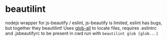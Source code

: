 # beautilint
nodejs wrapper for js-beautify / eslint, js-beautify is limited, eslint has bugs, but together they beautilint!
Uses [glob-all](https://www.npmjs.com/package/glob-all) to locate files, requires .eslintrc and .jsbeautifyrc to be present in cwd
run with `beautilint glob [glob...]`
